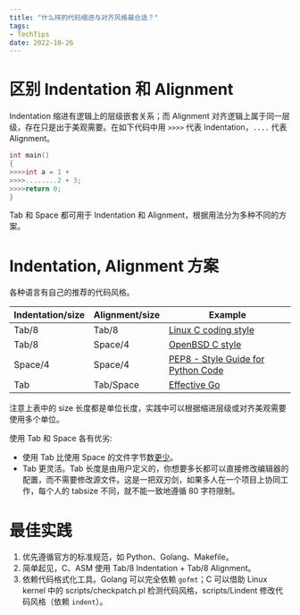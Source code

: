 ```yaml
---
title: "什么样的代码缩进与对齐风格最合适？"
tags:
- TechTips
date: 2022-10-26
---
```

# 区别 Indentation 和 Alignment
Indentation 缩进有逻辑上的层级嵌套关系；而 Alignment 对齐逻辑上属于同一层级，存在只是出于美观需要。在如下代码中用 `>>>>` 代表 Indentation，`....` 代表 Alignment。
```C
int main()
{
>>>>int a = 1 + 
>>>>........2 + 3;
>>>>return 0;
}
```
Tab 和 Space 都可用于 Indentation 和 Alignment，根据用法分为多种不同的方案。

# Indentation, Alignment 方案
各种语言有自己的推荐的代码风格。

| Indentation/size | Alignment/size | Example |
| - | - | - |
| Tab/8 | Tab/8 | [Linux C coding style](https://www.kernel.org/doc/Documentation/process/coding-style.rst) |
| Tab/8 | Space/4 | [OpenBSD C style](https://man.openbsd.org/style) |
| Space/4 | Space/4 | [PEP8 - Style Guide for Python Code](https://peps.python.org/pep-0008/) |
| Tab | Tab/Space | [Effective Go](https://go.dev/doc/effective_go) |

注意上表中的 size 长度都是单位长度，实践中可以根据缩进层级或对齐美观需要使用多个单位。

使用 Tab 和 Space 各有优劣:
- 使用 Tab 比使用 Space 的文件字节数[更少](https://www.reddit.com/r/C_Programming/comments/auv5mg/file_size_impact_of_tabs_vs_spaces_in_c_code/)。
- Tab 更灵活。Tab 长度是由用户定义的，你想要多长都可以直接修改编辑器的配置，而不需要修改源文件。这是一把双刃剑，如果多人在一个项目上协同工作，每个人的 tabsize 不同，就不能一致地遵循 80 字符限制。

# 最佳实践
1. 优先遵循官方的标准规范，如 Python、Golang、Makefile。
2. 简单起见，C、ASM 使用 Tab/8 Indentation + Tab/8 Alignment。
3. 依赖代码格式化工具。Golang 可以完全依赖 `gofmt`；C 可以借助 Linux kernel 中的 scripts/checkpatch.pl 检测代码风格，scripts/Lindent 修改代码风格（依赖 `indent`）。
